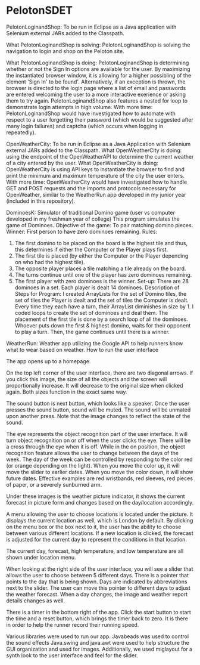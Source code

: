 # PelotonSDET

PelotonLoginandShop:
To be run in Eclipse as a Java application with Selenium external JARs added to the Classpath. 

What PelotonLoginandShop is solving:
PelotonLoginandShop is solving the navigation to login and shop on the Peloton site. 

What PelotonLoginandShop is doing:
PelotonLoginandShop is determining whether or not the Sign In options are available for the user. By maximizing the instantiated browser window, it is allowing for a higher possibling of the element 'Sign In' to be found'. Alternatively, if an exception is thrown, the browser is directed to the login page where a list of email and passwords are entered welcoming the user to a more interactive exerience or asking them to try again. PelotonLoginandShop also features a nested for loop to demonstrate login attempts in high volume. 
With more time:
PelotonLoginandShop would have investigated how to automate with respect to a user forgetting their password (which would be suggested after many login failures) and captcha (which occurs when logging in repeatedly). 


OpenWeatherCity:
To be run in Eclipse as a Java Application with Selenium external JARs added to the Classpath.
What OpenWeatherCity is doing: using the endpoint of the OpenWeatherAPI to determine the current weather of a city entered by the user. 
What OpenWeatherCity is doing:
OpenWeatherCity is using API keys to instantiate the browser to find and print the minimum and maximum temperature of the city the user enters. 
With more time: 
OpenWeatherCity would have investigated how to handle GET and POST requests and the imports and protocols necessary for OpenWeather, similar to the WeatherRun app developed in my junior year (included in this repository). 

DominoesK: 
Simulator of traditional Domino game (user vs computer developed in my freshman year of college)
This program simulates the game of Dominoes.
Objective of the game: To pair matching domino pieces.
 Winner: First person to have zero dominoes remaining.
 Rules:
 1. The first domino to be placed on the board is the highest tile and thus, this determines if either the Computer
    or the Player plays first.
 2. The first tile is placed (by either the Computer or the Player depending on who had the highest tile).
 3. The opposite player places a tile matching a tile already on the board.
 4. The turns continue until one of the player has zero dominoes remaining.
 5. The first player with zero dominoes is the winner. 
 Set-up:
 There are 28 dominoes in a set. 
 Each player is dealt 14 dominoes. 
 Description of Steps for Program: 
 I created ArrayLists for the set of Domino tiles, 
 the set of tiles the Player is dealt 
 and the set of tiles the Computer is dealt. 
 Every time they each have a turn, their ArrayList diminishes in size by 1. 
 I coded loops to create the set of dominoes and deal them. 
 The placement of the first tile is done by a search loop of all the dominoes. 
 Whoever puts down the first & highest domino, waits for their opponent to play a turn.
 Then, the game continues until there is a winner. 


WeatherRun:
Weather app utilizing the Google API to help runners know what to wear based on weather. 
How to run the user interface

The app opens up to a homepage.

On the top left corner of the user interface, there are two diagonal arrows. If you click this image, the size of all the objects and the screen will proportionally increase. It will decrease to the original size when clicked again. Both sizes function in the exact same way.

The sound button is next button, which looks like a speaker. Once the user presses the sound button, sound will be muted. The sound will be unmated upon another press. Note that the image changes to reflect the state of the sound.

The eye represents the object recognition part of the user interface. It will turn object recognition on or off when the user clicks the eye. There will be a cross through the eye when it is off. While in the on position, the object recognition feature allows the user to change between the days of the week. The day of the week can be controlled by responding to the color red (or orange depending on the light). When you move the color up, it will move the slider to earlier dates. When you move the color down, it will show future dates. Effective examples are red wristbands, red sleeves, red pieces of paper, or a severely sunburned arm.

Under these images is the weather picture indicator, it shows the current forecast in picture form and changes based on the day/location accordingly.

A menu allowing the user to choose locations is located under the picture. It displays the current location as well, which is London by default. By clicking on the menu box or the box next to it, the user has the ability to choose between various different locations. If a new location is clicked, the forecast is adjusted for the current day to represent the conditions in that location.

The current day, forecast, high temperature, and low temperature are all shown under location menu.

When looking at the right side of the user interface, you will see a slider that allows the user to choose between 5 different days. There is a pointer that points to the day that is being shown. Days are indicated by abbreviations next to the slider. The user can move this pointer to different days to adjust the weather forecast. When a day changes, the image and weather report details changes as well.

There is a timer in the bottom right of the app. Click the start button to start the time and a reset button, which brings the timer back to zero. It is there in order to help the runner record their running speed.

Various libraries were used to run our app. Javabeads was used to control the sound effects
Java.swing and java.awt were used to help structure the GUI organization and used for images.
Additionally, we used miglayout for a synth look to the user interface and feel for the slider. 

